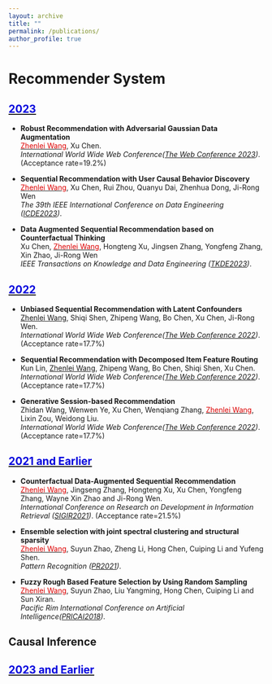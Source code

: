 ```yaml
---
layout: archive
title: ""
permalink: /publications/
author_profile: true
---
```


# Recommender System
## <u><font color="#0000dd">2023</font></u>

- **Robust Recommendation with Adversarial Gaussian Data Augmentation** <br>
  <u><font color="#dd0000">Zhenlei Wang</font></u>, Xu Chen. <br>
  _International World Wide Web Conference([The Web Conference 2023](https://www2023.thewebconf.org/))_. (Acceptance rate=19.2%)<br>


- **Sequential Recommendation with User Causal Behavior Discovery** <br>
  <u><font color="#dd0000">Zhenlei Wang</font></u>, Xu Chen, Rui Zhou, Quanyu Dai, Zhenhua Dong, Ji-Rong Wen <br>
  _The 39th IEEE International Conference on Data Engineering ([ICDE2023](https://icde2023.ics.uci.edu/))_. <br>

- **Data Augmented Sequential Recommendation based on Counterfactual Thinking** <br>
  Xu Chen, <u><font color="#dd0000">Zhenlei Wang</font></u>, Hongteng Xu, Jingsen Zhang, Yongfeng Zhang, Xin Zhao, Ji-Rong Wen <br>
  _IEEE Transactions on Knowledge and Data Engineering ([TKDE2023](https://ieeexplore.ieee.org/xpl/RecentIssue.jsp?punumber=69))_. <br>

## <u><font color="#0000dd">2022</font></u>

- **Unbiased Sequential Recommendation with Latent Confounders** <br>
  <u>Zhenlei Wang</u>, Shiqi Shen, Zhipeng Wang, Bo Chen, Xu Chen, Ji-Rong Wen. <br>
  _International World Wide Web Conference([The Web Conference 2022](https://www2022.thewebconf.org/))_. (Acceptance rate=17.7%)<br>

- **Sequential Recommendation with Decomposed Item Feature Routing** <br>
  Kun Lin, <u>Zhenlei Wang</u>, Zhipeng Wang, Bo Chen, Shiqi Shen, Xu Chen. <br>
  _International World Wide Web Conference([The Web Conference 2022](https://www2022.thewebconf.org/))_. (Acceptance rate=17.7%)<br>


- **Generative Session-based Recommendation** <br>
  Zhidan Wang, Wenwen Ye, Xu Chen, Wenqiang Zhang, <u><font color="#dd0000">Zhenlei Wang</font></u>, Lixin Zou, Weidong Liu. <br>
  _International World Wide Web Conference([The Web Conference 2022](https://www2022.thewebconf.org/))_. (Acceptance rate=17.7%)<br>

## <u><font color="#0000dd">2021 and Earlier</font></u>

- **Counterfactual Data-Augmented Sequential Recommendation** <br>
  <u><font color="#dd0000">Zhenlei Wang</font></u>, Jingseng Zhang, Hongteng Xu, Xu Chen, Yongfeng Zhang, Wayne Xin Zhao and Ji-Rong Wen. <br>
  _International Conference on Research on Development in Information Retrieval ([SIGIR2021](http://sigir.org/sigir2021/))_. (Acceptance rate=21.5%)<br>

- **Ensemble selection with joint spectral clustering and structural sparsity** <br>
  <u><font color="#dd0000">Zhenlei Wang</font></u>, Suyun Zhao, Zheng Li, Hong Chen, Cuiping Li and Yufeng Shen. <br>
  _Pattern Recognition ([PR2021](www.elsevier.com/locate/patcog))_. <br>


- **Fuzzy Rough Based Feature Selection by Using Random Sampling** <br>
  <u><font color="#dd0000">Zhenlei Wang</font></u>, Suyun Zhao, Liu Yangming, Hong Chen, Cuiping Li and  Sun Xiran. <br>
  _Pacific Rim International Conference on Artificial Intelligence([PRICAI2018](https://www.springer.com/cn/book/9783319973036))_. <br>


## Causal Inference
## <u><font color="#0000dd">2023 and Earlier</font></u>
